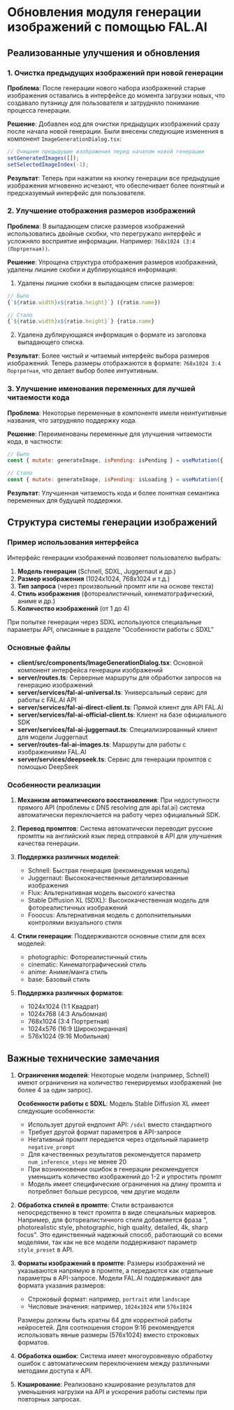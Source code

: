 # Обновления модуля генерации изображений с помощью FAL.AI

## Реализованные улучшения и обновления

### 1. Очистка предыдущих изображений при новой генерации

**Проблема**: После генерации нового набора изображений старые изображения оставались в интерфейсе до момента загрузки новых, что создавало путаницу для пользователя и затрудняло понимание процесса генерации.

**Решение**: Добавлен код для очистки предыдущих изображений сразу после начала новой генерации. Были внесены следующие изменения в компонент `ImageGenerationDialog.tsx`:

```javascript
// Очищаем предыдущие изображения перед началом новой генерации
setGeneratedImages([]);
setSelectedImageIndex(-1);
```

**Результат**: Теперь при нажатии на кнопку генерации все предыдущие изображения мгновенно исчезают, что обеспечивает более понятный и предсказуемый интерфейс для пользователя.

### 2. Улучшение отображения размеров изображений

**Проблема**: В выпадающем списке размеров изображений использовались двойные скобки, что перегружало интерфейс и усложняло восприятие информации. Например: `768x1024 (3:4 (Портретная))`.

**Решение**: Упрощена структура отображения размеров изображений, удалены лишние скобки и дублирующаяся информация:

1. Удалены лишние скобки в выпадающем списке размеров:

```javascript
// Было
{`${ratio.width}x${ratio.height}`} ({ratio.name})

// Стало
{`${ratio.width}x${ratio.height}`} {ratio.name}
```

2. Удалена дублирующаяся информация о формате из заголовка выпадающего списка.

**Результат**: Более чистый и читаемый интерфейс выбора размеров изображений. Теперь размеры отображаются в формате: `768x1024 3:4 Портретная`, что делает выбор более интуитивным.

### 3. Улучшение именования переменных для лучшей читаемости кода

**Проблема**: Некоторые переменные в компоненте имели неинтуитивные названия, что затрудняло поддержку кода.

**Решение**: Переименованы переменные для улучшения читаемости кода, в частности:

```javascript
// Было
const { mutate: generateImage, isPending: isPending } = useMutation({ ... });

// Стало
const { mutate: generateImage, isPending: isLoading } = useMutation({ ... });
```

**Результат**: Улучшенная читаемость кода и более понятная семантика переменных для будущей поддержки.

## Структура системы генерации изображений

### Пример использования интерфейса

Интерфейс генерации изображений позволяет пользователю выбрать:

1. **Модель генерации** (Schnell, SDXL, Juggernaut и др.)  
2. **Размер изображения** (1024x1024, 768x1024 и т.д.)  
3. **Тип запроса** (через произвольный промпт или на основе текста)  
4. **Стиль изображения** (фотореалистичный, кинематографический, аниме и др.)  
5. **Количество изображений** (от 1 до 4)

При попытке генерации через SDXL используются специальные параметры API, описанные в разделе "Особенности работы с SDXL"

### Основные файлы

- **client/src/components/ImageGenerationDialog.tsx**: Основной компонент интерфейса генерации изображений
- **server/routes.ts**: Серверные маршруты для обработки запросов на генерацию изображений
- **server/services/fal-ai-universal.ts**: Универсальный сервис для работы с FAL.AI API
- **server/services/fal-ai-direct-client.ts**: Прямой клиент для API FAL.AI
- **server/services/fal-ai-official-client.ts**: Клиент на базе официального SDK
- **server/services/fal-ai-juggernaut.ts**: Специализированный клиент для модели Juggernaut
- **server/routes-fal-ai-images.ts**: Маршруты для работы с изображениями FAL.AI
- **server/services/deepseek.ts**: Сервис для генерации промптов с помощью DeepSeek

### Особенности реализации

1. **Механизм автоматического восстановления**: При недоступности прямого API (проблемы с DNS resolving для api.fal.ai) система автоматически переключается на работу через официальный SDK.

2. **Перевод промптов**: Система автоматически переводит русские промпты на английский язык перед отправкой в API для улучшения качества генерации.

3. **Поддержка различных моделей**:
   - Schnell: Быстрая генерация (рекомендуемая модель)
   - Juggernaut: Высококачественные детализированные изображения
   - Flux: Альтернативная модель высокого качества
   - Stable Diffusion XL (SDXL): Высококачественная модель для фотореалистичных изображений
   - Fooocus: Альтернативная модель с дополнительными контролями визуального стиля

4. **Стили генерации**: Поддерживаются основные стили для всех моделей:
   - photographic: Фотореалистичный стиль
   - cinematic: Кинематографический стиль
   - anime: Аниме/манга стиль
   - base: Базовый стиль

5. **Поддержка различных форматов**:
   - 1024x1024 (1:1 Квадрат)
   - 1024x768 (4:3 Альбомная)
   - 768x1024 (3:4 Портретная)
   - 1024x576 (16:9 Широкоэкранная)
   - 576x1024 (9:16 Мобильная)

## Важные технические замечания

1. **Ограничения моделей**: Некоторые модели (например, Schnell) имеют ограничения на количество генерируемых изображений (не более 4 за один запрос).

   **Особенности работы с SDXL**: Модель Stable Diffusion XL имеет следующие особенности:
   - Использует другой ендпоинт API: `/sdxl` вместо стандартного
   - Требует другой формат параметров в API-запросе
   - Негативный промпт передается через отдельный параметр `negative_prompt`
   - Для качественных результатов рекомендуется параметр `num_inference_steps` не менее 20
   - При возникновении ошибок в генерации рекомендуется уменьшить количество изображений до 1-2 и упростить промпт
   - Модель имеет специфические ограничения на длину промпта и потребляет больше ресурсов, чем другие модели

2. **Обработка стилей в промпте**: Стили встраиваются непосредственно в текст промпта в виде специальных маркеров. Например, для фотореалистичного стиля добавляется фраза ", photorealistic style, photographic, high quality, detailed, 4k, sharp focus". Это единственный надежный способ, работающий со всеми моделями, так как не все модели поддерживают параметр `style_preset` в API.

3. **Форматы изображений в промпте**: Размеры изображений не указываются напрямую в промпте, а передаются как отдельные параметры в API-запросе. Модели FAL.AI поддерживают два формата указания размеров:

   - Строковый формат: например, `portrait` или `landscape`
   - Числовые значения: например, `1024x1024` или `576x1024`
   
   Размеры должны быть кратны 64 для корректной работы нейросетей. Для соотношения сторон 9:16 рекомендуется использовать явные размеры (576x1024) вместо строковых форматов.

4. **Обработка ошибок**: Система имеет многоуровневую обработку ошибок с автоматическим переключением между различными методами доступа к API.

5. **Кэширование**: Реализовано кэширование результатов для уменьшения нагрузки на API и ускорения работы системы при повторных запросах.